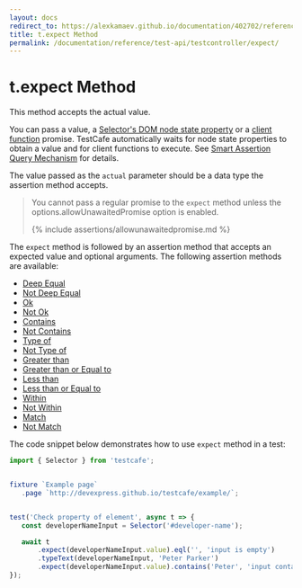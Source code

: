 ```yaml
---
layout: docs
redirect_to: https://alexkamaev.github.io/documentation/402702/reference/test-api/testcontroller/expect
title: t.expect Method
permalink: /documentation/reference/test-api/testcontroller/expect/
---
```

# t.expect Method

This method accepts the actual value.

You can pass a value, a [Selector's DOM node state property](../../../../guides/basic-guides/select-page-elements.md#define-assertion-actual-value)
or a [client function](../../../../guides/basic-guides/obtain-client-side-info.md) promise.
TestCafe automatically waits for node state properties to obtain a value and for client functions to execute. See [Smart Assertion Query Mechanism](../../../../guides/basic-guides/assert.md#smart-assertion-query-mechanism) for details.

The value passed as the `actual` parameter should be a data type the assertion method accepts.

> You cannot pass a regular promise to the `expect` method unless the options.allowUnawaitedPromise option is enabled.
>
> {% include assertions/allowunawaitedpromise.md %}

The `expect` method is followed by an assertion method that accepts an expected value
and optional arguments.
The following assertion methods are available:

* [Deep Equal](eql.md)
* [Not Deep Equal](noteql.md)
* [Ok](ok.md)
* [Not Ok](notok.md)
* [Contains](contains.md)
* [Not Contains](notcontains.md)
* [Type of](typeof.md)
* [Not Type of](nottypeof.md)
* [Greater than](gt.md)
* [Greater than or Equal to](gte.md)
* [Less than](lt.md)
* [Less than or Equal to](lte.md)
* [Within](within.md)
* [Not Within](notwithin.md)
* [Match](match.md)
* [Not Match](notmatch.md)

The code snippet below demonstrates how to use `expect` method in a test:

```js
import { Selector } from 'testcafe';


fixture `Example page`
   .page `http://devexpress.github.io/testcafe/example/`;


test('Check property of element', async t => {
   const developerNameInput = Selector('#developer-name');

   await t
       .expect(developerNameInput.value).eql('', 'input is empty')
       .typeText(developerNameInput, 'Peter Parker')
       .expect(developerNameInput.value).contains('Peter', 'input contains text "Peter"');
});
```

